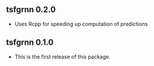 ## tsfgrnn 0.2.0

* Uses Rcpp for speeding up computation of predictions


## tsfgrnn 0.1.0

* This is the first release of this package.
